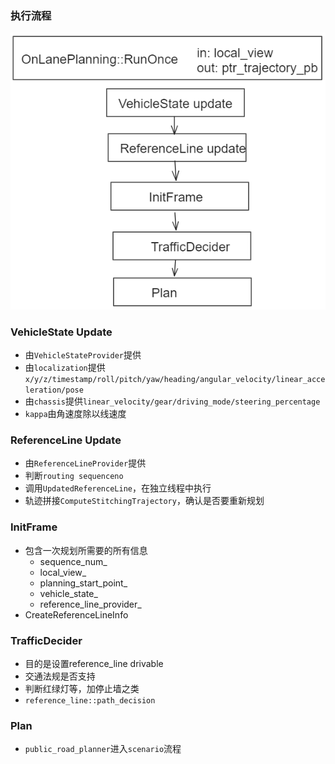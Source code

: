 ### 执行流程
![RunOnce](RunOnce.png)
### VehicleState Update
- 由`VehicleStateProvider`提供
- 由`localization`提供`x/y/z/timestamp/roll/pitch/yaw/heading/angular_velocity/linear_acceleration/pose`
- 由`chassis`提供`linear_velocity/gear/driving_mode/steering_percentage`
- `kappa`由角速度除以线速度
### ReferenceLine Update
- 由`ReferenceLineProvider`提供
- 判断`routing sequenceno`
- 调用`UpdatedReferenceLine`，在独立线程中执行
- 轨迹拼接`ComputeStitchingTrajectory`，确认是否要重新规划
### InitFrame
- 包含一次规划所需要的所有信息
  - sequence_num_
  - local_view_
  - planning_start_point_
  - vehicle_state_
  - reference_line_provider_
- CreateReferenceLineInfo
### TrafficDecider
- 目的是设置reference_line drivable
- 交通法规是否支持
- 判断红绿灯等，加停止墙之类
- `reference_line::path_decision`
### Plan
- `public_road_planner`进入`scenario`流程